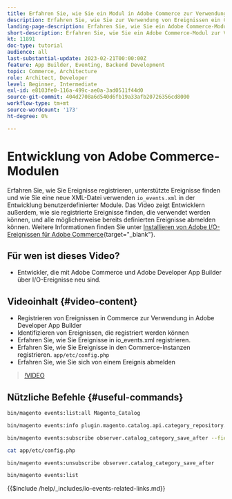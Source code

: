 ```yaml
---
title: Erfahren Sie, wie Sie ein Modul in Adobe Commerce zur Verwendung von Ereignissen erstellen.
description: Erfahren Sie, wie Sie zur Verwendung von Ereignissen ein Commerce-Modul erstellen.
landing-page-description: Erfahren Sie, wie Sie ein Adobe Commerce-Modul zur Verwendung von Ereignissen erstellen.
short-description: Erfahren Sie, wie Sie ein Adobe Commerce-Modul zur Verwendung von Ereignissen erstellen.
kt: 11891
doc-type: tutorial
audience: all
last-substantial-update: 2023-02-21T00:00:00Z
feature: App Builder, Eventing, Backend Development
topic: Commerce, Architecture
role: Architect, Developer
level: Beginner, Intermediate
exl-id: e8103fe0-116a-499c-ae0a-3ad0511f44d0
source-git-commit: 404d2708a6d540d6fb19a33afb20726356cd8000
workflow-type: tm+mt
source-wordcount: '173'
ht-degree: 0%

---
```


# Entwicklung von Adobe Commerce-Modulen

Erfahren Sie, wie Sie Ereignisse registrieren, unterstützte Ereignisse finden und wie Sie eine neue XML-Datei verwenden `io_events.xml` in der Entwicklung benutzerdefinierter Module. Das Video zeigt Entwicklern außerdem, wie sie registrierte Ereignisse finden, die verwendet werden können, und alle möglicherweise bereits definierten Ereignisse abmelden können. Weitere Informationen finden Sie unter [Installieren von Adobe I/O-Ereignissen für Adobe Commerce](https://developer.adobe.com/commerce/events/get-started/installation/){target="_blank"}.

## Für wen ist dieses Video?

* Entwickler, die mit Adobe Commerce und Adobe Developer App Builder über I/O-Ereignisse neu sind.

## Videoinhalt {#video-content}

* Registrieren von Ereignissen in Commerce zur Verwendung in Adobe Developer App Builder
* Identifizieren von Ereignissen, die registriert werden können
* Erfahren Sie, wie Sie Ereignisse in io_events.xml registrieren.
* Erfahren Sie, wie Sie Ereignisse in den Commerce-Instanzen registrieren. `app/etc/config.php`
* Erfahren Sie, wie Sie sich von einem Ereignis abmelden

>[!VIDEO](https://video.tv.adobe.com/v/3415802?quality=12&learn=on)

## Nützliche Befehle {#useful-commands}

```bash
bin/magento events:list:all Magento_Catalog

bin/magento events:info plugin.magento.catalog.api.category_repository.save

bin/magento events:subscribe observer.catalog_category_save_after --fields=entity_id --fields=parent_id

cat app/etc/config.php

bin/magento events:unsubscribe observer.catalog_category_save_after

bin/magento events:list
```

{{$include /help/_includes/io-events-related-links.md}}
